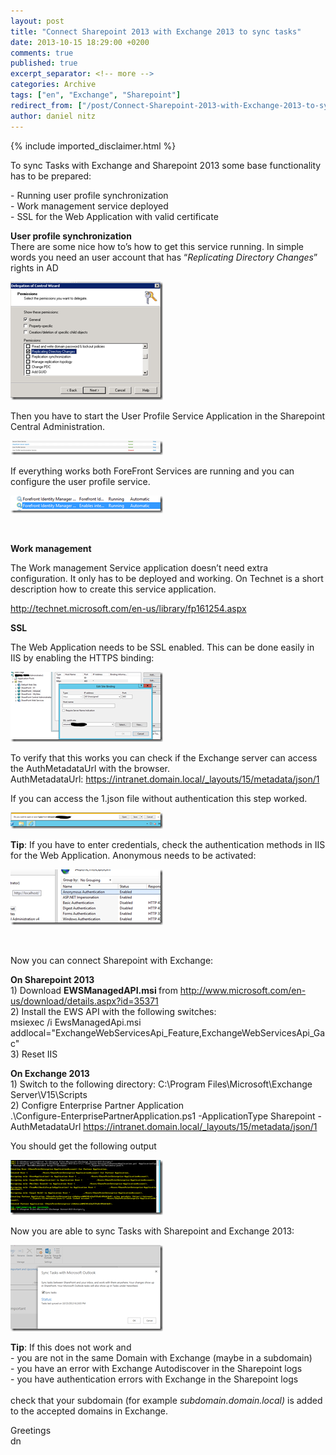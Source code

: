 ```yaml
---
layout: post
title: "Connect Sharepoint 2013 with Exchange 2013 to sync tasks"
date: 2013-10-15 18:29:00 +0200
comments: true
published: true
excerpt_separator: <!-- more -->
categories: Archive
tags: ["en", "Exchange", "Sharepoint"]
redirect_from: ["/post/Connect-Sharepoint-2013-with-Exchange-2013-to-sync-tasks", "/post/connect-sharepoint-2013-with-exchange-2013-to-sync-tasks"]
author: daniel nitz
---
```

<!-- more -->
{% include imported_disclaimer.html %}
<p>To sync Tasks with Exchange and Sharepoint 2013 some base functionality has to be prepared:</p>
<p>- Running user profile synchronization <br />- Work management service deployed <br />- SSL for the Web Application with valid certificate</p>
<p><strong>User profile synchronization <br /></strong>There are some nice how to&rsquo;s how to get this service running. In simple words you need an user account that has &ldquo;<em>Replicating Directory Changes</em>&rdquo; rights in AD</p>
<p><a href="/assets/image_577.png"><img style="background-image: none; padding-top: 0px; padding-left: 0px; margin: 0px; display: inline; padding-right: 0px; border-width: 0px;" title="image" src="/assets/image_thumb_575.png" alt="image" width="244" height="189" border="0" /></a></p>
<p>Then you have to start the User Profile Service Application in the Sharepoint Central Administration.</p>
<p><a href="/assets/image_578.png"><img style="background-image: none; padding-top: 0px; padding-left: 0px; margin: 0px; display: inline; padding-right: 0px; border-width: 0px;" title="image" src="/assets/image_thumb_576.png" alt="image" width="244" height="23" border="0" /></a></p>
<p>If everything works both ForeFront Services are running and you can configure the user profile service.</p>
<p><a href="/assets/image_579.png"><img style="background-image: none; padding-top: 0px; padding-left: 0px; margin: 0px; display: inline; padding-right: 0px; border-width: 0px;" title="image" src="/assets/image_thumb_577.png" alt="image" width="244" height="28" border="0" /></a></p>
<p>&nbsp;</p>
<p><strong>Work management </strong></p>
<p>The Work management Service application doesn&rsquo;t need extra configuration. It only has to be deployed and working. On Technet is a short description how to create this service application.</p>
<p><a title="http://technet.microsoft.com/en-us/library/fp161254.aspx" href="http://technet.microsoft.com/en-us/library/fp161254.aspx">http://technet.microsoft.com/en-us/library/fp161254.aspx</a></p>
<p><strong>SSL</strong></p>
<p>The Web Application needs to be SSL enabled. This can be done easily in IIS by enabling the HTTPS binding:</p>
<p><a href="/assets/image_580.png"><img style="background-image: none; padding-top: 0px; padding-left: 0px; margin: 0px; display: inline; padding-right: 0px; border-width: 0px;" title="image" src="/assets/image_thumb_578.png" alt="image" width="244" height="112" border="0" /></a></p>
<p>To verify that this works you can check if the Exchange server can access the AuthMetadataUrl with the browser. <br />AuthMetadataUrl: <a title="https://sharepoint.ewico.com/_layouts/15/metadata/json/1" href="https://intranet.domain.local/_layouts/15/metadata/json/1">https://intranet.domain.local/_layouts/15/metadata/json/1</a></p>
<p>If you can access the 1.json file without authentication this step worked.</p>
<p><a href="/assets/image_581.png"><img style="background-image: none; padding-top: 0px; padding-left: 0px; margin: 0px; display: inline; padding-right: 0px; border-width: 0px;" title="image" src="/assets/image_thumb_579.png" alt="image" width="244" height="26" border="0" /></a></p>
<p><span style="background-color: #ffffff;"><strong>Tip</strong>: If you have to enter credentials, check the authentication methods in IIS for the Web Application. Anonymous needs to be activated:</span></p>
<p><a href="/assets/image_582.png"><img style="background-image: none; padding-top: 0px; padding-left: 0px; margin: 0px; display: inline; padding-right: 0px; border-width: 0px;" title="image" src="/assets/image_thumb_580.png" alt="image" width="244" height="89" border="0" /></a></p>
<p>&nbsp;</p>
<p>Now you can connect Sharepoint with Exchange:</p>
<p><strong>On Sharepoint 2013</strong> <br />1) Download <strong>EWSManagedAPI.msi </strong>from <a href="http://www.microsoft.com/en-us/download/details.aspx?id=35371">http://www.microsoft.com/en-us/download/details.aspx?id=35371</a> <br />2) Install the EWS API with the following switches: <br />msiexec /i EwsManagedApi.msi addlocal="ExchangeWebServicesApi_Feature,ExchangeWebServicesApi_Gac" <br />3) Reset IIS</p>
<p><strong>On Exchange 2013</strong> <br />1) Switch to the following directory: C:\Program Files\Microsoft\Exchange Server\V15\Scripts <br />2) Configre Enterprise Partner Application <br />.\Configure-EnterprisePartnerApplication.ps1 -ApplicationType Sharepoint -AuthMetadataUrl <a href="https://intranet.domain.local/_layouts/15/metadata/json/1">https://intranet.domain.local/_layouts/15/metadata/json/1</a></p>
<p>You should get the following output</p>
<p><a href="/assets/image_583.png"><img style="background-image: none; padding-top: 0px; padding-left: 0px; margin: 0px; display: inline; padding-right: 0px; border-width: 0px;" title="image" src="/assets/image_thumb_581.png" alt="image" width="244" height="88" border="0" /></a></p>
<p>Now you are able to sync Tasks with Sharepoint and Exchange 2013:</p>
<p><a href="/assets/image_584.png"><img style="background-image: none; padding-top: 0px; padding-left: 0px; margin: 0px; display: inline; padding-right: 0px; border-width: 0px;" title="image" src="/assets/image_thumb_582.png" alt="image" width="244" height="138" border="0" /></a></p>
<p><span style="background-color: #ffffff;"><strong>Tip</strong>: If this does not work and <br />- you are not in the same Domain with Exchange (maybe in a subdomain) <br />- you have an error with Exchange Autodiscover in the Sharepoint logs <br />- you have authentication errors with Exchange in the Sharepoint logs <br /> <br />check that your subdomain (for example <em>subdomain.domain.local)</em> is added to the accepted domains in Exchange.</span></p>
<p>Greetings <br />dn</p>
